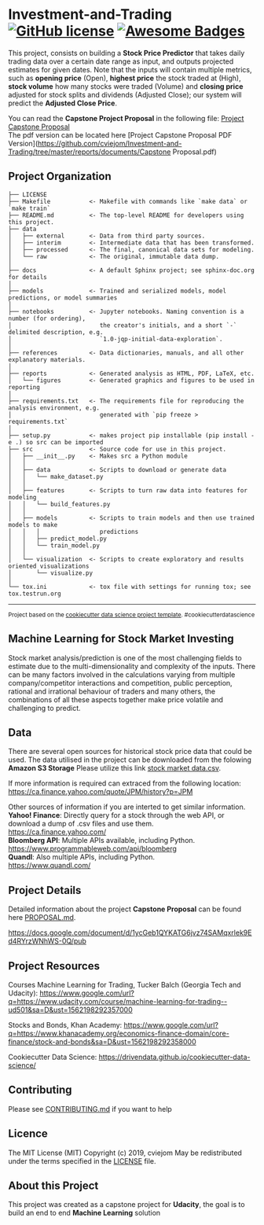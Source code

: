 Investment-and-Trading [![GitHub license](https://img.shields.io/github/license/Naereen/StrapDown.js.svg)](https://github.com/cviejom/Investment-and-Trading/blob/master/LICENSE) [![Awesome Badges](https://img.shields.io/badge/badges-awesome-green.svg)](https://naereen.github.io/badges/)
==============================

This project, consists on building a **Stock Price Predictor** that takes daily trading data over a certain date range as input, and outputs projected estimates for given dates. Note that the inputs will contain multiple metrics, such as **opening price** (Open), **highest price** the stock traded at (High), **stock volume** how many stocks were traded (Volume) and **closing price** adjusted for stock splits and dividends (Adjusted Close); our system will predict the **Adjusted Close Price**.

You can read the **Capstone Project Proposal** in the following file: [Project Capstone Proposal](https://github.com/cviejom/Investment-and-Trading/blob/master/PROPOSAL.md) <br>
The pdf version can be located here [Project Capstone Proposal PDF Version](https://github.com/cviejom/Investment-and-Trading/tree/master/reports/documents/Capstone Proposal.pdf)

Project Organization
--------------------

    ├── LICENSE
    ├── Makefile           <- Makefile with commands like `make data` or `make train`
    ├── README.md          <- The top-level README for developers using this project.
    ├── data
    │   ├── external       <- Data from third party sources.
    │   ├── interim        <- Intermediate data that has been transformed.
    │   ├── processed      <- The final, canonical data sets for modeling.
    │   └── raw            <- The original, immutable data dump.
    │
    ├── docs               <- A default Sphinx project; see sphinx-doc.org for details
    │
    ├── models             <- Trained and serialized models, model predictions, or model summaries
    │
    ├── notebooks          <- Jupyter notebooks. Naming convention is a number (for ordering),
    │                         the creator's initials, and a short `-` delimited description, e.g.
    │                         `1.0-jqp-initial-data-exploration`.
    │
    ├── references         <- Data dictionaries, manuals, and all other explanatory materials.
    │
    ├── reports            <- Generated analysis as HTML, PDF, LaTeX, etc.
    │   └── figures        <- Generated graphics and figures to be used in reporting
    │
    ├── requirements.txt   <- The requirements file for reproducing the analysis environment, e.g.
    │                         generated with `pip freeze > requirements.txt`
    │
    ├── setup.py           <- makes project pip installable (pip install -e .) so src can be imported
    ├── src                <- Source code for use in this project.
    │   ├── __init__.py    <- Makes src a Python module
    │   │
    │   ├── data           <- Scripts to download or generate data
    │   │   └── make_dataset.py
    │   │
    │   ├── features       <- Scripts to turn raw data into features for modeling
    │   │   └── build_features.py
    │   │
    │   ├── models         <- Scripts to train models and then use trained models to make
    │   │   │                 predictions
    │   │   ├── predict_model.py
    │   │   └── train_model.py
    │   │
    │   └── visualization  <- Scripts to create exploratory and results oriented visualizations
    │       └── visualize.py
    │
    └── tox.ini            <- tox file with settings for running tox; see tox.testrun.org


--------

<p><small>Project based on the <a target="_blank" href="https://drivendata.github.io/cookiecutter-data-science/">cookiecutter data science project template</a>. #cookiecutterdatascience</small></p>


Machine Learning for Stock Market Investing
-------------------------------------------
Stock market analysis/prediction is one of the most challenging fields to estimate due to the multi-dimensionality and complexity of the inputs. There can be many factors involved in the calculations varying from multiple company/competitor interactions and competition, public perception, rational and irrational behaviour of traders and many others, the combinations of all these aspects together make price volatile and challenging to predict.

Data
----
There are several open sources for historical stock price data that could be used. The data utilised in the project can be downloaded from the folowing **Amazon S3 Storage**
Please utilize this link [stock market data.csv](https://investment-and-trading-udacity.s3-us-west-2.amazonaws.com/JPM+2009-2019.csv). <br>

If more information is required can extraced from the following location:
https://ca.finance.yahoo.com/quote/JPM/history?p=JPM


Other sources of information if you are interted to get similar information.<br/>
**Yahoo! Finance**: Directly query for a stock through the web API, or download a dump of .csv files and use them. <br/>
https://ca.finance.yahoo.com/<br>
**Bloomberg API**: Multiple APIs available, including Python.<br/>
https://www.programmableweb.com/api/bloomberg<br>
**Quandl**: Also multiple APIs, including Python.<br/>
https://www.quandl.com/<br>

Project Details
---------------
Detailed information about the project **Capstone Proposal** can be found here [PROPOSAL.md](https://github.com/cviejom/Investment-and-Trading/blob/master/PROPOSAL.md).

https://docs.google.com/document/d/1ycGeb1QYKATG6jvz74SAMqxrlek9Ed4RYrzWNhWS-0Q/pub

Project Resources
-----------------
Courses
Machine Learning for Trading, Tucker Balch (Georgia Tech and Udacity): https://www.google.com/url?q=https://www.udacity.com/course/machine-learning-for-trading--ud501&sa=D&ust=1562198292357000

Stocks and Bonds, Khan Academy: https://www.google.com/url?q=https://www.khanacademy.org/economics-finance-domain/core-finance/stock-and-bonds&sa=D&ust=1562198292358000

Cookiecutter Data Science: https://drivendata.github.io/cookiecutter-data-science/

Contributing
------------
Please see [CONTRIBUTING.md](https://github.com/cviejom/Investment-and-Trading/blob/master/CONTRIBUTING.md) if you want to help

Licence
-------
The MIT License (MIT)
Copyright (c) 2019, cviejom
May be redistributed under the terms specified in the [LICENSE](https://github.com/cviejom/Investment-and-Trading/blob/master/LICENSE) file.

About this Project
------------------
This project was created as a capstone project for **Udacity**, the goal is to build an end to end **Machine Learning** solution